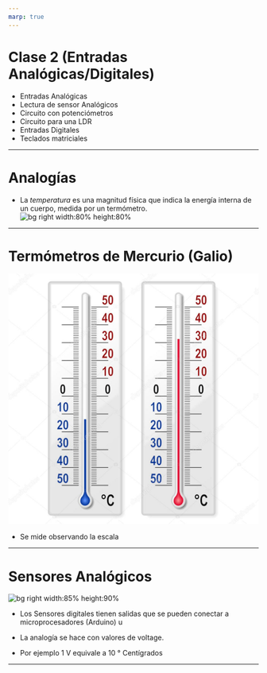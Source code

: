 ```yaml
---
marp: true
---
```

<!--
author: "Pablo Moreira"
theme: default
paginate: true
size: 16:9
footer: "[Link](https://github.com/pablomoreira/arduino_01/blob/main/clase01.md)"
-->

<style>
r { color: Red }
o { color: Orange }
g { color: Green }
</style> 

# **Clase 2 (Entradas Analógicas/Digitales)**
- Entradas Analógicas
- Lectura de sensor Analógicos
- Circuito con potenciómetros
- Circuito para una LDR
- Entradas Digitales
- Teclados matriciales
---
# **Analogías**

- La  *temperatura* es una magnitud física que indica la energía interna de un cuerpo, medida por un termómetro.
![bg right width:80% height:80%](https://upload.wikimedia.org/wikipedia/commons/6/6d/Translational_motion.gif)

---

# **Termómetros de Mercurio (Galio)**

![bg right width:90% height:90%](img/thermometers.jpg)
- Se mide observando la escala

---

# **Sensores Analógicos**

![bg right width:85% height:90%](https://i0.wp.com/blog.330ohms.com/wp-content/uploads/2020/06/Arduino_lm35_bb.png?resize=696%2C860&ssl=1)

- Los Sensores digitales tienen salidas que se pueden conectar a microprocesadores (Arduino)
u
- La analogía se hace con valores de voltage.

- Por ejemplo 1 V equivale a 10 <span>&deg;</span> Centígrados

---
